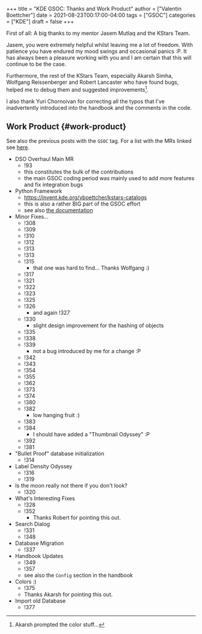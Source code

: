 +++
title = "KDE GSOC: Thanks and Work Product"
author = ["Valentin Boettcher"]
date = 2021-08-23T00:17:00-04:00
tags = ["GSOC"]
categories = ["KDE"]
draft = false
+++

First of all: A big thanks to my mentor Jasem Mutlaq and the KStars
Team.

Jasem, you were extremely helpful whilst leaving me a lot of
freedom. With patience you have endured my mood swings and occasional
panics :P. It has always been a pleasure working with you and I am
certain that this will continue to be the case.

Furthermore, the rest of the KStars Team, especially Akarsh Simha,
Wolfgang Reissenberger and Robert Lancaster who have found bugs,
helped me to debug them and suggested improvements[^fn:1].

I also thank Yuri Chornoivan for correcting all the typos that I've
inadvertently introduced into the handbook and the comments in the
code.


## Work Product {#work-product}

See also the previous posts with the `GSOC` tag.
For a list with the MRs linked see [here](https://invent.kde.org/education/kstars/-/wikis/GSOC-2021:-Work-Product).

-   DSO Overhaul Main MR
    -   !93
    -   this constitutes the bulk of the contributions
    -   the main GSOC coding period was mainly used to add more features
        and fix integration bugs
-   Python Framework
    -   <https://invent.kde.org/vboettcher/kstars-catalogs>
    -   this is also a rather BIG part of the GSOC effort
    -   see also [the documentation](https://protagon.space/catalogs/)
-   Minor Fixes...
    -   !308
    -   !309
    -   !310
    -   !312
    -   !313
    -   !313
    -   !315
        -   that one was hard to find... Thanks Wolfgang :)
    -   !317
    -   !321
    -   !322
    -   !323
    -   !325
    -   !326
        -   and again !327
    -   !330
        -   slight design improvement for the hashing of objects
    -   !335
    -   !338
    -   !339
        -   not a bug introduced by me for a change :P
    -   !342
    -   !343
    -   !354
    -   !355
    -   !362
    -   !373
    -   !374
    -   !380
    -   !382
        -   low hanging fruit :)
    -   !383
    -   !384
        -   I should have added a "Thumbnail Odyssey" :P
    -   !392
    -   !381
-   "Bullet Proof" database initialization
    -   !314
-   Label Density Odyssey
    -   !316
    -   !319
-   Is the moon really not there if you don't look?
    -   !320
-   What's Interesting Fixes
    -   !328
    -   !352
        -   Thanks Robert for pointing this out.
-   Search Dialog
    -   !331
    -   !348
-   Database Migration
    -   !337
-   Handbook Updates
    -   !349
    -   !357
    -   see also the `Config` section in the handbook
-   Colors :)
    -   !375
    -   Thanks Akarsh for pointing this out.
-   Import old Database
    -   !377

[^fn:1]: Akarsh prompted
    the color stuff...
